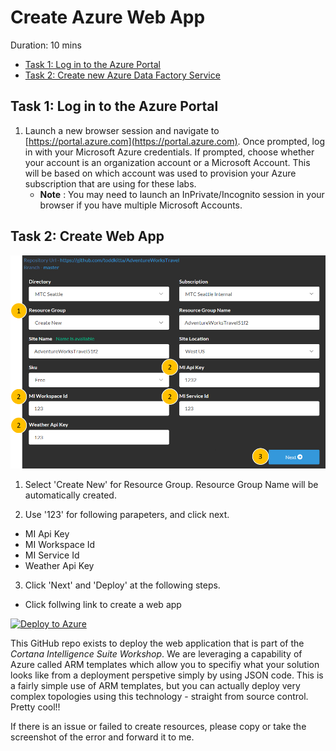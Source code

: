 # Create Azure Web App 

Duration: 10 mins

* [Task 1: Log in to the Azure Portal](#task-1-log-in-to-the-azure-portal)
* [Task 2: Create new Azure Data Factory Service](#task-2-Create-web-app)

## Task 1: Log in to the Azure Portal

1. Launch a new browser session and navigate to [https://portal.azure.com](https://portal.azure.com). Once prompted, log in with your Microsoft Azure credentials. If prompted, choose whether your account is an organization account or a Microsoft Account.  This will be based on which account was used to provision your Azure subscription that are using for these labs.
   - **Note** : You may need to launch an InPrivate/Incognito session in your browser if you have multiple Microsoft Accounts.

## Task 2: Create Web App

![Screenshot](../images/precheck-webapp.png)

1) Select 'Create New' for Resource Group. Resource Group Name will be automatically created.

2) Use '123' for following parapeters, and click next.
* MI Api Key
* MI Workspace Id
* MI Service Id
* Weather Api Key 

3) Click 'Next' and 'Deploy' at the following steps. 

* Click follwing link to create a web app

[![Deploy to Azure](http://azuredeploy.net/deploybutton.png)](https://azuredeploy.net/)

This GitHub repo exists to deploy the web application that is part of the *Cortana Intelligence Suite Workshop*. We are leveraging a capability of Azure called ARM templates which allow you to specifiy what your solution looks like from a deployment perspetive simply by using JSON code. This is a fairly simple use of ARM templates, but you can actually deploy very complex topologies using this technology - straight from source control. Pretty cool!!

If there is an issue or failed to create resources, please copy or take the screenshot of the error and forward it to me.
